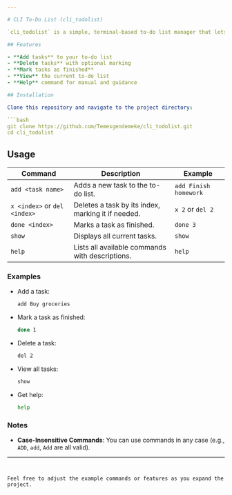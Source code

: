 ```yaml
---

# CLI To-Do List (cli_todolist)

`cli_todolist` is a simple, terminal-based to-do list manager that lets you manage tasks directly from the command line. You can add tasks, mark them as finished, delete them, and view your to-do list. All commands are case-insensitive for convenience.

## Features

- **Add tasks** to your to-do list
- **Delete tasks** with optional marking
- **Mark tasks as finished**
- **View** the current to-do list
- **Help** command for manual and guidance

## Installation

Clone this repository and navigate to the project directory:

```bash
git clone https://github.com/Temesgendemeke/cli_todolist.git
cd cli_todolist
```

## Usage

| Command                      | Description                                        | Example               |
| ---------------------------- | -------------------------------------------------- | --------------------- |
| `add <task name>`            | Adds a new task to the to-do list.                 | `add Finish homework` |
| `x <index>` or `del <index>` | Deletes a task by its index, marking it if needed. | `x 2` or `del 2`      |
| `done <index>`               | Marks a task as finished.                          | `done 3`              |
| `show`                       | Displays all current tasks.                        | `show`                |
| `help`                       | Lists all available commands with descriptions.    | `help`                |

### Examples

- Add a task:

  ```bash
  add Buy groceries
  ```

- Mark a task as finished:

  ```bash
  done 1
  ```

- Delete a task:

  ```bash
  del 2
  ```

- View all tasks:

  ```bash
  show
  ```

- Get help:
  ```bash
  help
  ```

### Notes

- **Case-Insensitive Commands**: You can use commands in any case (e.g., `ADD`, `add`, `Add` are all valid).

---
```


Feel free to adjust the example commands or features as you expand the project.
